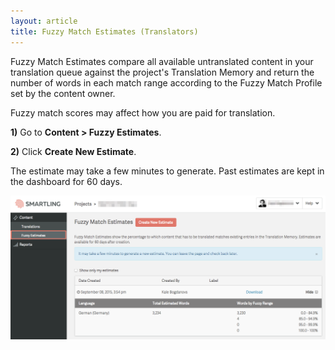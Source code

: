 ```yaml
---
layout: article
title: Fuzzy Match Estimates (Translators)
---
```



Fuzzy Match Estimates compare all available untranslated content in your translation queue against the project's Translation Memory and return the number of words in each match range according to the Fuzzy Match Profile set by the content owner.

Fuzzy match scores may affect how you are paid for translation.

**1)** Go to **Content &gt; Fuzzy Estimates**.

**2)** Click **Create New Estimate**.

The estimate may take a few minutes to generate. Past estimates are kept in the dashboard for 60 days.

![](/uploads/versions/fuzzy_match_estimate_report---x----1233-565x---.png)